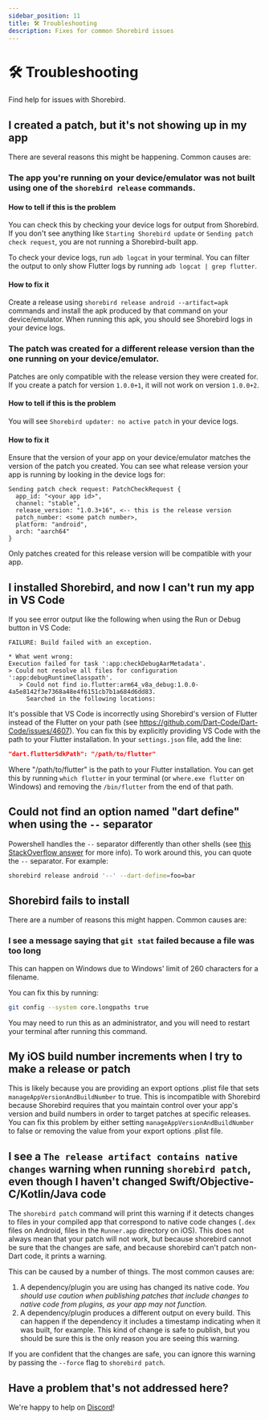 ```yaml
---
sidebar_position: 11
title: 🛠️ Troubleshooting
description: Fixes for common Shorebird issues
---
```


# 🛠️ Troubleshooting

Find help for issues with Shorebird.

## I created a patch, but it's not showing up in my app

There are several reasons this might be happening. Common causes are:

### The app you're running on your device/emulator was not built using one of the `shorebird release` commands.

#### How to tell if this is the problem

You can check this by checking your device logs for output from Shorebird. If
you don't see anything like `Starting Shorebird update` or `Sending patch check
request`, you are not running a Shorebird-built app.

To check your device logs, run `adb logcat` in your terminal. You can filter the
output to only show Flutter logs by running `adb logcat | grep flutter`.

#### How to fix it

Create a release using `shorebird release android --artifact=apk` commands and
install the apk produced by that command on your device/emulator. When running
this apk, you should see Shorebird logs in your device logs.

### The patch was created for a different release version than the one running on your device/emulator.

Patches are only compatible with the release version they were created for. If
you create a patch for version `1.0.0+1`, it will not work on version `1.0.0+2`.

#### How to tell if this is the problem

You will see `Shorebird updater: no active patch` in your device logs.

#### How to fix it

Ensure that the version of your app on your device/emulator matches the version
of the patch you created. You can see what release version your app is running
by looking in the device logs for:

```
Sending patch check request: PatchCheckRequest {
  app_id: "<your app id>",
  channel: "stable",
  release_version: "1.0.3+16", <-- this is the release version
  patch_number: <some patch number>,
  platform: "android",
  arch: "aarch64"
}
```

Only patches created for this release version will be compatible with your app.

## I installed Shorebird, and now I can't run my app in VS Code

If you see error output like the following when using the Run or Debug button in
VS Code:

```
FAILURE: Build failed with an exception.

* What went wrong:
Execution failed for task ':app:checkDebugAarMetadata'.
> Could not resolve all files for configuration ':app:debugRuntimeClasspath'.
   > Could not find io.flutter:arm64_v8a_debug:1.0.0-4a5e8142f3e7368a48e4f6151cb7b1a684d6dd83.
     Searched in the following locations:
```

It's possible that VS Code is incorrectly using Shorebird's version of Flutter
instead of the Flutter on your path (see
https://github.com/Dart-Code/Dart-Code/issues/4607). You can fix this by
explicitly providing VS Code with the path to your Flutter installation. In your
`settings.json` file, add the line:

```json
"dart.flutterSdkPath": "/path/to/flutter"
```

Where "/path/to/flutter" is the path to your Flutter installation. You can get
this by running `which flutter` in your terminal (or `where.exe flutter` on
Windows) and removing the `/bin/flutter` from the end of that path.

## Could not find an option named "dart define" when using the `--` separator

Powershell handles the `--` separator differently than other shells (see
[this StackOverflow answer](https://stackoverflow.com/a/15788023) for more
info). To work around this, you can quote the `--` separator. For example:

```sh
shorebird release android '--' --dart-define=foo=bar
```

## Shorebird fails to install

There are a number of reasons this might happen. Common causes are:

### I see a message saying that `git stat` failed because a file was too long

This can happen on Windows due to Windows' limit of 260 characters for a filename.

You can fix this by running:

```sh
git config --system core.longpaths true
```

You may need to run this as an administrator, and you will need to restart your
terminal after running this command.

## My iOS build number increments when I try to make a release or patch

This is likely because you are providing an export options .plist file that
sets `manageAppVersionAndBuildNumber` to true. This is incompatible with
Shorebird because Shorebird requires that you maintain control over your app's
version and build numbers in order to target patches at specific releases. You
can fix this problem by either setting `manageAppVersionAndBuildNumber` to false
or removing the value from your export options .plist file.

## I see a `The release artifact contains native changes` warning when running `shorebird patch`, even though I haven't changed Swift/Objective-C/Kotlin/Java code

The `shorebird patch` command will print this warning if it detects changes to
files in your compiled app that correspond to native code changes (`.dex` files
on Android, files in the `Runner.app` directory on iOS). This does not always
mean that your patch will not work, but because shorebird cannot be sure that
the changes are safe, and because shorebird can't patch non-Dart code, it prints
a warning.

This can be caused by a number of things. The most common causes are:

1. A dependency/plugin you are using has changed its native code. _You should
   use caution when publishing patches that include changes to native code from
   plugins, as your app may not function._
2. A dependency/plugin produces a different output on every build. This can
   happen if the dependency it includes a timestamp indicating when it was
   built, for example. This kind of change is safe to publish, but you should
   be sure this is the only reason you are seeing this warning.

If you are confident that the changes are safe, you can ignore this warning by
passing the `--force` flag to `shorebird patch`.

## Have a problem that's not addressed here?

We're happy to help on [Discord](https://discord.gg/shorebird)!

